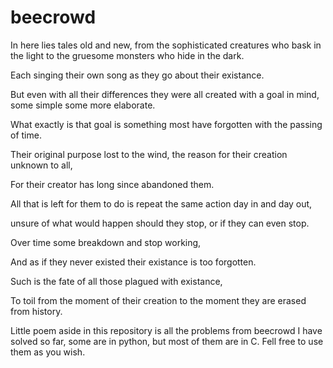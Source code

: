 # beecrowd

In here lies tales old and new, from the sophisticated creatures who bask in the light to the gruesome monsters who hide in the dark.

Each singing their own song as they go about their existance.

But even with all their differences they were all created with a goal in mind, some simple some more elaborate.

What exactly is that goal is something most have forgotten with the passing of time.

Their original purpose lost to the wind, the reason for their creation unknown to all,

For their creator has long since abandoned them.

All that is left for them to do is repeat the same action day in and day out,

unsure of what would happen should they stop, or if they can even stop.

Over time some breakdown and stop working,

And as if they never existed their existance is too forgotten.

Such is the fate of all those plagued with existance,

To toil from the moment of their creation to the moment they are erased from history.

Little poem aside in this repository is all the problems from beecrowd I have solved so far, some are in python, but most of them are in C.
Fell free to use them as you wish.
